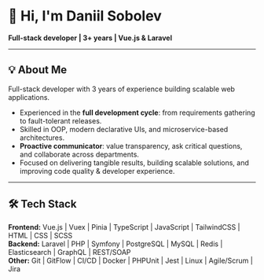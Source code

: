 
# 👋 Hi, I'm Daniil Sobolev

**Full-stack developer | 3+ years | Vue.js & Laravel**  

---

## 💡 About Me
Full-stack developer with 3 years of experience building scalable web applications.  
- Experienced in the **full development cycle**: from requirements gathering to fault-tolerant releases.
- Skilled in OOP, modern declarative UIs, and microservice-based architectures.
- **Proactive communicator**: value transparency, ask critical questions, and collaborate across departments.
- Focused on delivering tangible results, building scalable solutions, and improving code quality & developer experience.
---

## 🛠 Tech Stack

**Frontend:** Vue.js | Vuex | Pinia | TypeScript | JavaScript | TailwindCSS | HTML | CSS | SCSS  
**Backend:** Laravel | PHP | Symfony | PostgreSQL | MySQL | Redis | Elasticsearch | GraphQL | REST/SOAP  
**Other:** Git | GitFlow | CI/CD | Docker | PHPUnit | Jest | Linux | Agile/Scrum | Jira  

